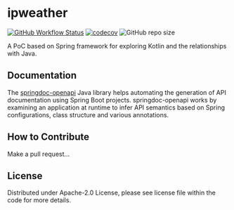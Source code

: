 # ipweather
[![GitHub Workflow Status](https://github.com/NicoMincuzzi/ipweather/workflows/CI/badge.svg)](https://github.com/NicoMincuzzi/ipweather/actions?query=CI)
[![codecov](https://codecov.io/gh/NicoMincuzzi/ipweather/branch/master/graph/badge.svg?token=ZIFQSMBMGR)](https://codecov.io/gh/NicoMincuzzi/ipweather)
![GitHub repo size](https://img.shields.io/github/repo-size/NicoMincuzzi/ipweather)

A PoC based on Spring framework for exploring Kotlin and the relationships with Java.

## Documentation
The [springdoc-openapi](https://github.com/springdoc/springdoc-openapi) Java library helps automating the generation of API documentation using Spring Boot projects. springdoc-openapi works by examining an application at runtime to infer API semantics based on Spring configurations, class structure and various annotations.

## How to Contribute
Make a pull request...

## License
Distributed under Apache-2.0 License, please see license file within the code for more details.

